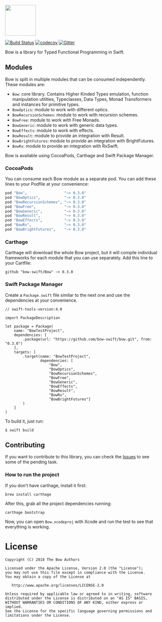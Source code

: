 <img height="100" src="https://avatars2.githubusercontent.com/u/44965417?s=200&v=4" width="100">

[![Build Status](https://travis-ci.org/bow-swift/bow.svg?branch=master)](https://travis-ci.org/bow-swift/bow)
[![codecov](https://codecov.io/gh/bow-swift/bow/branch/master/graph/badge.svg)](https://codecov.io/gh/bow-swift/bow)
[![Gitter](https://badges.gitter.im/bowswift/bow.svg)](https://gitter.im/bowswift/bow?utm_source=badge&utm_medium=badge&utm_campaign=pr-badge&utm_content=badge)

Bow is a library for Typed Functional Programming in Swift.

## Modules

Bow is split in multiple modules that can be consumed independently. These modules are:

- `Bow`: core library. Contains Higher Kinded Types emulation, function manipulation utilities, Typeclasses, Data Types, Monad Transformers and instances for primitive types.
- `BowOptics`: module to work with different optics.
- `BowRecursionSchemes`: module to work with recursion schemes.
- `BowFree`: module to work with Free Monads.
- `BowGeneric`: module to work with generic data types.
- `BowEffects`: module to work with effects.
- `BowResult`: module to provide an integration with Result.
- `BowBrightFutures`: module to provide an integration with BrightFutures.
- `BowRx`: module to provide an integration with RxSwift.

Bow is available using CocoaPods, Carthage and Swift Package Manager.

### CocoaPods

You can consume each Bow module as a separate pod. You can add these lines to your Podfile at your convenience:

```ruby
pod "Bow",                 "~> 0.3.0"
pod "BowOptics",           "~> 0.3.0"
pod "BowRecursionSchemes", "~> 0.3.0"
pod "BowFree",             "~> 0.3.0"
pod "BowGeneric",          "~> 0.3.0"
pod "BowResult",           "~> 0.3.0"
pod "BowEffects",          "~> 0.3.0"
pod "BowRx",               "~> 0.3.0"
pod "BowBrightFutures",    "~> 0.3.0"
```

### Carthage

Carthage will download the whole Bow project, but it will compile individual frameworks for each module that you can use separately. Add this line to your Cartfile:

```
github "bow-swift/Bow" ~> 0.3.0
```

### Swift Package Manager

Create a `Package.swift` file similar to the next one and use the dependencies at your convenience.

```
// swift-tools-version:4.0

import PackageDescription

let package = Package(
    name: "BowTestProject",
    dependencies: [
        .package(url: "https://github.com/bow-swift/bow.git", from: "0.3.0")
    ],
    targets: [
        .target(name: "BowTestProject",
                dependencies: [
                    "Bow",
                    "BowOptics",
                    "BowRecursionSchemes",
                    "BowFree",
                    "BowGeneric",
                    "BowEffects",
                    "BowResult",
                    "BowRx",
                    "BowBrightFutures"]
        )
    ]
)
```

To build it, just run:

```
$ swift build
```

## Contributing

If you want to contribute to this library, you can check the [Issues](https://github.com/arrow-kt/bow/issues) to see some of the pending task.

### How to run the project

If you don't have carthage, install it first:

`brew install carthage`

After this, grab all the project dependencies running:

`carthage bootstrap`

Now, you can open `Bow.xcodeproj` with Xcode and run the test to see that everything is working.

# License

    Copyright (C) 2018 The Bow Authors

    Licensed under the Apache License, Version 2.0 (the "License");
    you may not use this file except in compliance with the License.
    You may obtain a copy of the License at

       http://www.apache.org/licenses/LICENSE-2.0

    Unless required by applicable law or agreed to in writing, software
    distributed under the License is distributed on an "AS IS" BASIS,
    WITHOUT WARRANTIES OR CONDITIONS OF ANY KIND, either express or implied.
    See the License for the specific language governing permissions and
    limitations under the License.
